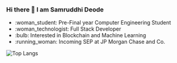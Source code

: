 ### Hi there 👋 I am Samruddhi Deode

<ul>
<li>:woman_student: Pre-Final year Computer Engineering Student</li>
<li>:woman_technologist: Full Stack Developer</li>
<li>:bulb: Interested in Blockchain and Machine Learning</li>
<li>:running_woman: Incoming SEP at JP Morgan Chase and Co.</li>
</ul>

![Top Langs](https://github-readme-stats.vercel.app/api/top-langs/?username=samruddhideode&theme=default)

